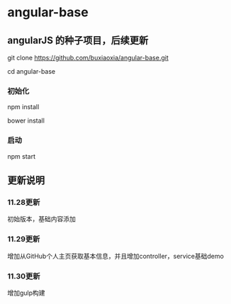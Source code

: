 # angular-base
## angularJS 的种子项目，后续更新

git clone https://github.com/buxiaoxia/angular-base.git

cd angular-base

### 初始化
npm install

bower install
### 启动
npm start
## 更新说明
### 11.28更新
初始版本，基础内容添加

### 11.29更新
增加从GitHub个人主页获取基本信息，并且增加controller，service基础demo

### 11.30更新
增加gulp构建
